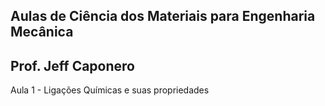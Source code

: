 ## Aulas de Ciência dos Materiais para Engenharia Mecânica
## Prof. Jeff Caponero

Aula 1 - Ligações Químicas e suas propriedades
